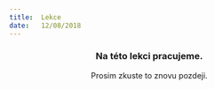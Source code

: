 ```yaml
---
title:  Lekce
date:   12/08/2018
---
```


### <center>Na této lekci pracujeme.</center>
<center>Prosim zkuste to znovu pozdeji.</center>